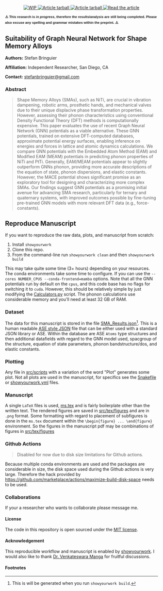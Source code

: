 <p align="center">
<br>
<br>
<!---
<a href="https://github.com/stefanbringuier/SMA_Phonons_GNNIP/actions/workflows/build.yml">
<img src="https://github.com/stefanbringuier/SMA_Phonons_GNNIP/actions/workflows/build.yml/badge.svg?branch=main" alt="Disabled"/>
</a>
-->
<a href="https://github.com/stefanbringuier/SMA_Phonons_GNNIP/raw/main-pdf/arxiv.tar.gz">
<img src="https://img.shields.io/badge/preprint_status-work%20in%20progress-orange.svg?style=flat" alt="WIP"/>
</a>
<a href="https://github.com/stefanbringuier/SMA_Phonons_GNNIP/raw/main-pdf/arxiv.tar.gz">
<img src="https://img.shields.io/badge/build-disabled-white.svg?style=flat" alt="Article tarball"/>
</a>
<a href="https://github.com/stefanbringuier/SMA_Phonons_GNNIP/raw/main-pdf/arxiv.tar.gz">
<img src="https://img.shields.io/badge/preprint-tarball-blue.svg?style=flat" alt="Article tarball"/>
</a>
<a href="https://github.com/stefanbringuier/SMA_Phonons_GNNIP/raw/main-pdf/ms.pdf">
<img src="https://img.shields.io/badge/preprint-pdf-blue.svg?style=flat" alt="Read the article"/>
</a>
</p>

<link rel="stylesheet" href="https://stackpath.bootstrapcdn.com/bootstrap/4.3.1/css/bootstrap.min.css">
<div class="alert alert-warning" role="alert" style="font-family: Arial, sans-serif; font-size: 0.8em;">
    <strong>⚠️ This research is <em>in progress</em>, therefore the results/analysis are still being completed. Please also excuse any spelling and grammar mistakes within the preprint. ⚠️</strong>
</div>



## Suitability of Graph Neural Network for Shape Memory Alloys

**Authors:** Stefan Bringuier

**Affiliation:** Independent Researcher, San Diego, CA

**Contact:** [stefanbringuier@gmail.com](mailto:stefanbringuier@gmail.com)

### Abstract

> Shape Memory Alloys (SMAs), such as NiTi, are crucial in vibration dampening, robotic arms, prosthetic hands, and mechanical valves due to their unique displacive phase transformation properties. However, assessing their phonon characteristics using conventional Density Functional Theory (DFT) methods is computationally expensive. This paper evaluates the use of recent Graph Neural Network (GNN) potentials as a viable alternative. These GNN potentials, trained on extensive DFT-computed databases, approximate potential energy surfaces, enabling inference on energies and forces in lattice and atomic dynamics calculations. We compare GNN potentials with the Embedded Atom Method (EAM) and Modified EAM (MEAM) potentials in predicting phonon properties of NiTi and PtTi. Generally, EAM/MEAM potentials appear to slightly outperform GNNs phonon, providing more accurate descriptions of the equation of state, phonon dispersions, and elastic constants. However, the MACE potential shows significant promise as an exploratory tool for designing and characterizing more complex SMAs. Our findings suggest GNN potentials as a promising initial avenue for advancing SMA research, particularly for ternary and quaternary systems, with improved outcomes possible by fine-tuning pre-trained GNN models with more relevant DFT data (e.g., force-constants).


## Reproduce Manuscript

If you want to reproduce the raw data, plots, and manuscript from scratch:

1. Install `showyourwork`
2. Clone this repo.
3. From the command-line run `showyourwork clean` and then `showyourwork build`

This may take quite some time (3+ hours) depending on your resources. The conda environments take some time to configure. If you can use the `--cores NUMBER_CPUS --conda-frontend=mamba` options.  Note that all the GNN potentials run by default on the `cpus`, and this code base has no flags for switching it to `cuda`. However, this should be relatively simple by just modifying the [Calculators.py](src/scripts/Calculators.py) script. The phonon calculations use considerable memory and you'll need at least 32 GB of RAM.

### Dataset

The data for this manuscript is stored in the file [SMA_Results.json](src/data/SMA_Results.json)[^1]. This is a human readable [ASE style JSON](https://wiki.fysik.dtu.dk/ase/ase/db/db.html) file that can be either used with a standard JSON library or ASE. Within the database are ASE `Atoms` type structures and then additional datafields with regard to the GNN model used, spacgroup of the structure, equation of state parameters, phonon bandstructure/dos, and elastic constants.

### Plotting

Any file in [src/scripts](src/scripts)  with a variation of the word "Plot" generates some plot. Not all plots are used in the manuscript, for specifics see the [Snakefile](Snakefile) or [showyourwork.yml](showyourwork.yml) files.

### Manuscript

A single `LaTeX` files is used, [ms.tex](src/tex/ms.tex) and is fairly boilerplate other than the written text. The rendered figures are saved in [src/tex/figures](src/tex/figures) and are in `.png` format. Some formatting with regard to placement of subfigures is done in the `ms.tex` document within the `\begin{figure} ... \end{figure}` environment. So the figures in the manuscript pdf may be combinations of figures in [src/tex/figures](src/tex/figures)

### Github Actions
> Disabled for now due to disk size limitations for Github actions.
>
Because multiple conda environments are used and the packages are considerable in size, the disk space used during the Github actions is very large. Therefore the hack provided by <https://github.com/marketplace/actions/maximize-build-disk-space> needs to be used.

### Collaborations

If your a researcher who wants to collaborate please message me.

#### License
The code in this repository is open sourced under the [MIT license](LICENSE).

#### Acknowledgement

This reproducible workflow and manuscript is enabled by [showyourwork](https://github.com/showyourwork/showyourwork). I would also like to thank [Dr. Venkateswara Manga](https://mse.engineering.arizona.edu/faculty-staff/faculty/venkateswara-manga) for fruitful discussions.

#### Footnotes
[^1]: This is will be generated when you run `showyourwork build`.
